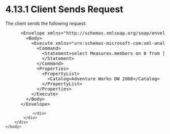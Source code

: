 <html dir="LTR" xmlns:mshelp="http://msdn.microsoft.com/mshelp" xmlns:ddue="http://ddue.schemas.microsoft.com/authoring/2003/5" xmlns:xlink="http://www.w3.org/1999/xlink" xmlns:tool="http://www.microsoft.com/tooltip">
    <head>
        <meta http-equiv="Content-Type" content="text/html; CHARSET=utf-8"></meta>
        <meta name="save" content="history"></meta>
        <title>4.13.1 Client Sends Request</title>
        <xml>
            <mshelp:toctitle title="4.13.1 Client Sends Request"></mshelp:toctitle>
            <mshelp:rltitle title="[MS-SSAS]: Client Sends Request"></mshelp:rltitle>
            <mshelp:keyword index="A" term="32cf609d-b8ac-4621-8737-ac6069162029"></mshelp:keyword>
            <mshelp:attr name="DCSext.ContentType" value="open specification"></mshelp:attr>
            <mshelp:attr name="AssetID" value="32cf609d-b8ac-4621-8737-ac6069162029"></mshelp:attr>
            <mshelp:attr name="TopicType" value="kbRef"></mshelp:attr>
            <mshelp:attr name="DCSext.Title" value="[MS-SSAS]: Client Sends Request" />
        </xml>
    </head>
    <body>
        <div id="header">
            <h1 class="heading">4.13.1 Client Sends Request</h1>
        </div>
        <div id="mainSection">
            <div id="mainBody">
                <div id="allHistory" class="saveHistory"></div>
                <div id="sectionSection0" class="section" name="collapseableSection">
                    

<p>The client sends the following request:</p>

<dl>
<dd>
<div><pre> &lt;Envelope xmlns=&quot;http://schemas.xmlsoap.org/soap/envelope/&quot;&gt;
   &lt;Body&gt;
     &lt;Execute xmlns=&quot;urn:schemas-microsoft-com:xml-analysis&quot;&gt;
       &lt;Command&gt;
         &lt;Statement&gt;select Measures.members on 0 from [Adventure Works]
         &lt;/Statement&gt;
       &lt;/Command&gt;
       &lt;Properties&gt;
         &lt;PropertyList&gt;
           &lt;Catalog&gt;Adventure Works DW 2008&lt;/Catalog&gt;
         &lt;/PropertyList&gt;
       &lt;/Properties&gt;
     &lt;/Execute&gt;
   &lt;/Body&gt;
 &lt;/Envelope&gt;
</pre></div>
</dd></dl>


                </div>
            </div>
        </div>
    </body>
</html>